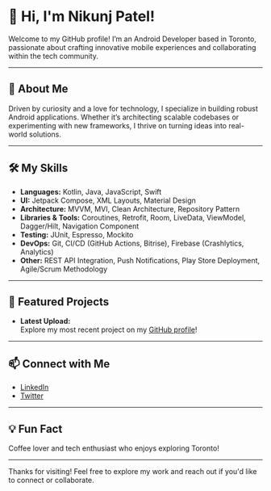 # 👋 Hi, I'm Nikunj Patel!

Welcome to my GitHub profile! I’m an Android Developer based in Toronto, passionate about crafting innovative mobile experiences and collaborating within the tech community.

---

## 🚀 About Me

Driven by curiosity and a love for technology, I specialize in building robust Android applications. Whether it’s architecting scalable codebases or experimenting with new frameworks, I thrive on turning ideas into real-world solutions.

---

## 🛠️ My Skills

- **Languages:** Kotlin, Java, JavaScript, Swift
- **UI:** Jetpack Compose, XML Layouts, Material Design
- **Architecture:** MVVM, MVI, Clean Architecture, Repository Pattern
- **Libraries & Tools:** Coroutines, Retrofit, Room, LiveData, ViewModel, Dagger/Hilt, Navigation Component
- **Testing:** JUnit, Espresso, Mockito
- **DevOps:** Git, CI/CD (GitHub Actions, Bitrise), Firebase (Crashlytics, Analytics)
- **Other:** REST API Integration, Push Notifications, Play Store Deployment, Agile/Scrum Methodology

---

## 🌟 Featured Projects

- **Latest Upload:**  
  Explore my most recent project on my [GitHub profile](https://github.com/nikunjpatel19)!

---

## 📫 Connect with Me

- [LinkedIn](https://www.linkedin.com/in/nikunjpatel19)
- [Twitter](https://twitter.com/nikunjpatel1905)

---

## 💡 Fun Fact

Coffee lover and tech enthusiast who enjoys exploring Toronto!

---

Thanks for visiting! Feel free to explore my work and reach out if you'd like to connect or collaborate.
